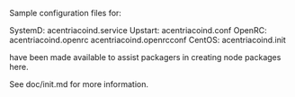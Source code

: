Sample configuration files for:

SystemD: acentriacoind.service
Upstart: acentriacoind.conf
OpenRC:  acentriacoind.openrc
         acentriacoind.openrcconf
CentOS:  acentriacoind.init

have been made available to assist packagers in creating node packages here.

See doc/init.md for more information.

